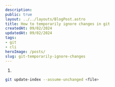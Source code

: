 ```yaml
---
description:
public: true
layout: ../../layouts/BlogPost.astro
title: How to temporarily ignore changes in git
createdAt: 09/02/2024
updatedAt: 09/02/2024
tags:
- git
- cli
heroImage: /posts/
slug: git-temporarily-ignore-changes
---
```


1.

```bash
git update-index --assume-unchanged <file>
```
